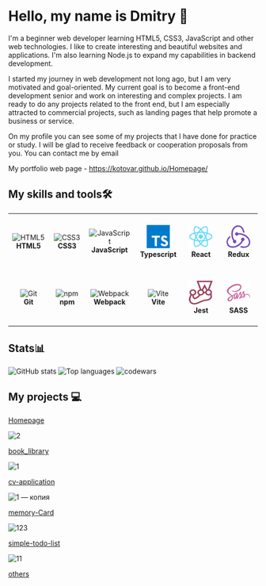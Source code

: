 # Hello, my name is Dmitry 👋

I'm a beginner web developer learning HTML5, CSS3, JavaScript and other web technologies. I like to create interesting and beautiful websites and applications. I'm also learning Node.js to expand my capabilities in backend development.

I started my journey in web development not long ago, but I am very motivated and goal-oriented. My current goal is to become a front-end development senior and work on interesting and complex projects. I am ready to do any projects related to the front end, but I am especially attracted to commercial projects, such as landing pages that help promote a business or service.

On my profile you can see some of my projects that I have done for practice or study. I will be glad to receive feedback or cooperation proposals from you. You can contact me by email

My portfolio web page - https://kotovar.github.io/Homepage/

## My skills and tools🛠️

<table>
  <tr>
    <td align="center" height="108" width="108">
      <img
        src="https://cdn.jsdelivr.net/gh/devicons/devicon/icons/html5/html5-plain.svg"
        width="48"
        height="48"
        alt="HTML5"
      />
      <br /><strong>HTML5</strong>
    </td>
    <td align="center" height="108" width="108">
      <img
        src="https://cdn.jsdelivr.net/gh/devicons/devicon/icons/css3/css3-plain.svg"
        width="48"
        height="48"
        alt="CSS3"
      />
      <br /><strong>CSS3</strong>
    </td>
      <td align="center" height="108" width="108">
      <img
        src="https://cdn.jsdelivr.net/gh/devicons/devicon/icons/javascript/javascript-plain.svg"
        width="48"
        height="48"
        alt="JavaScript"
      />
      <br /><strong>JavaScript</strong>
    </td>
    <td align="center" height="108" width="108">
      <img
        src="https://raw.githubusercontent.com/devicons/devicon/v2.15.1/icons/typescript/typescript-original.svg"
        width="48"
        height="48"
        alt="Typescript"
      />
      <br /><strong>Typescript</strong>
    </td>
    <td align="center" height="108" width="108">
      <img
        src="https://raw.githubusercontent.com/devicons/devicon/v2.15.1/icons/react/react-original.svg"
        width="48"
        height="48"
        alt="React"
      />
      <br /><strong>React</strong>
    </td>
      <td align="center" height="108" width="108">
      <img
        src="https://raw.githubusercontent.com/devicons/devicon/v2.15.1/icons/redux/redux-original.svg"
        width="48"
        height="48"
        alt="Redux"
      />
      <br /><strong>Redux</strong>
    </td>
  </tr>
  <tr>
    <td align="center" height="108" width="108">
      <img
        src="https://cdn.jsdelivr.net/gh/devicons/devicon/icons/git/git-original.svg"
        width="48"
        height="48"
        alt="Git"
      />
      <br /><strong>Git</strong>
    </td>
    <td align="center" height="108" width="108">
      <img
        src="https://cdn.jsdelivr.net/gh/devicons/devicon/icons/npm/npm-original-wordmark.svg"
        width="48"
        height="48"
        alt="npm"
      />
      <br /><strong>npm</strong>
    </td>
    <td align="center" height="108" width="108">
      <img
        src="https://cdn.jsdelivr.net/gh/devicons/devicon/icons/webpack/webpack-original.svg"
        width="48"
        height="48"
        alt="Webpack"
      />
      <br /><strong>Webpack</strong>
    </td>
        <td align="center" height="108" width="108">
      <img
        src="https://cdn.jsdelivr.net/gh/devicons/devicon@latest/icons/vitejs/vitejs-original.svg"
        width="48"
        height="48"
        alt="Vite"
      />
      <br /><strong>Vite</strong>
    </td>
    <td align="center" height="108" width="108">
      <img
        src="https://raw.githubusercontent.com/devicons/devicon/v2.15.1/icons/jest/jest-plain.svg"
        width="48"
        height="48"
        alt="Jest"
      />
      <br /><strong>Jest</strong>
    </td>
       <td align="center" height="108" width="108">
      <img
        src='https://raw.githubusercontent.com/devicons/devicon/v2.15.1/icons/sass/sass-original.svg'
        width="48"
        height="48"
        alt="SASS"
      />
      <br /><strong>SASS</strong>
    </td>
  </tr>
</table>

## Stats📊

<img src="https://github-readme-stats.vercel.app/api?username=kotovar&show_icons=true&theme=dark" alt="GitHub stats" />
<img src="https://github-readme-stats.vercel.app/api/top-langs/?username=kotovar&layout=compact&langs_count=8&theme=dark" alt="Top languages" />
<img src="https://www.codewars.com/users/Kotovar/badges/large?stroke=blue" alt="codewars" />

## My projects 💻

[Homepage](https://github.com/Kotovar/Homepage)

![2](https://github.com/Kotovar/kotovar/assets/77914431/6bc3888d-3605-4858-83ad-b9887b30f692)

[book_library](https://github.com/Kotovar/book_library)

![1](https://github.com/Kotovar/kotovar/assets/77914431/ce4b0395-5472-423e-9161-9fae6d4837a2)

[cv-application](https://github.com/Kotovar/cv-application)

![1 — копия](https://github.com/Kotovar/kotovar/assets/77914431/11ecad65-b2c1-47ef-9f96-1659e56b35b1)

[memory-Card](https://github.com/Kotovar/memory-Card)

![123](https://github.com/Kotovar/kotovar/assets/77914431/81aac6f7-c171-4754-b6d7-ed4e8892cec2)

[simple-todo-list](https://github.com/Kotovar/simple-todo-list)

![11](https://github.com/Kotovar/kotovar/assets/77914431/cb959263-a2f1-475f-87de-f52fa643d0e4)

[others](https://github.com/Kotovar?tab=repositories)
